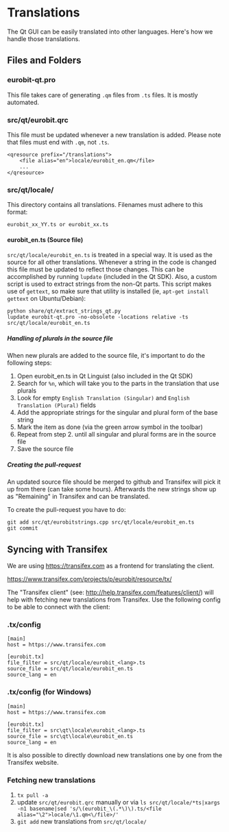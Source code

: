 Translations
============

The Qt GUI can be easily translated into other languages. Here's how we
handle those translations.

Files and Folders
-----------------

### eurobit-qt.pro

This file takes care of generating `.qm` files from `.ts` files. It is mostly
automated.

### src/qt/eurobit.qrc

This file must be updated whenever a new translation is added. Please note that
files must end with `.qm`, not `.ts`.

    <qresource prefix="/translations">
        <file alias="en">locale/eurobit_en.qm</file>
        ...
    </qresource>

### src/qt/locale/

This directory contains all translations. Filenames must adhere to this format:

    eurobit_xx_YY.ts or eurobit_xx.ts

#### eurobit_en.ts (Source file)

`src/qt/locale/eurobit_en.ts` is treated in a special way. It is used as the
source for all other translations. Whenever a string in the code is changed
this file must be updated to reflect those changes. This can be accomplished
by running `lupdate` (included in the Qt SDK). Also, a custom script is used
to extract strings from the non-Qt parts. This script makes use of `gettext`,
so make sure that utility is installed (ie, `apt-get install gettext` on 
Ubuntu/Debian):

    python share/qt/extract_strings_qt.py
    lupdate eurobit-qt.pro -no-obsolete -locations relative -ts src/qt/locale/eurobit_en.ts
    
##### Handling of plurals in the source file

When new plurals are added to the source file, it's important to do the following steps:

1. Open eurobit_en.ts in Qt Linguist (also included in the Qt SDK)
2. Search for `%n`, which will take you to the parts in the translation that use plurals
3. Look for empty `English Translation (Singular)` and `English Translation (Plural)` fields
4. Add the appropriate strings for the singular and plural form of the base string
5. Mark the item as done (via the green arrow symbol in the toolbar)
6. Repeat from step 2. until all singular and plural forms are in the source file
7. Save the source file

##### Creating the pull-request

An updated source file should be merged to github and Transifex will pick it
up from there (can take some hours). Afterwards the new strings show up as "Remaining"
in Transifex and can be translated.

To create the pull-request you have to do:

    git add src/qt/eurobitstrings.cpp src/qt/locale/eurobit_en.ts
    git commit

Syncing with Transifex
----------------------

We are using https://transifex.com as a frontend for translating the client.

https://www.transifex.com/projects/p/eurobit/resource/tx/

The "Transifex client" (see: http://help.transifex.com/features/client/)
will help with fetching new translations from Transifex. Use the following
config to be able to connect with the client:

### .tx/config

    [main]
    host = https://www.transifex.com

    [eurobit.tx]
    file_filter = src/qt/locale/eurobit_<lang>.ts
    source_file = src/qt/locale/eurobit_en.ts
    source_lang = en
    
### .tx/config (for Windows)

    [main]
    host = https://www.transifex.com

    [eurobit.tx]
    file_filter = src\qt\locale\eurobit_<lang>.ts
    source_file = src\qt\locale\eurobit_en.ts
    source_lang = en

It is also possible to directly download new translations one by one from the Transifex website.

### Fetching new translations

1. `tx pull -a`
2. update `src/qt/eurobit.qrc` manually or via
   `ls src/qt/locale/*ts|xargs -n1 basename|sed 's/\(eurobit_\(.*\)\).ts/<file alias="\2">locale/\1.qm<\/file>/'`
3. `git add` new translations from `src/qt/locale/`
